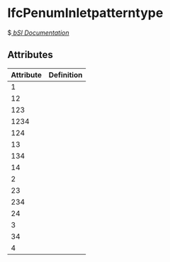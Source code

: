 IfcPenumInletpatterntype
========================
$[ _bSI
Documentation_](https://standards.buildingsmart.org/IFC/DEV/IFC4_2/FINAL/HTML/schema//pset/penum_inletpatterntype.htm)


Attributes
----------
|   Attribute | Definition   |
|-------------|--------------|
|           1 |              |
|          12 |              |
|         123 |              |
|        1234 |              |
|         124 |              |
|          13 |              |
|         134 |              |
|          14 |              |
|           2 |              |
|          23 |              |
|         234 |              |
|          24 |              |
|           3 |              |
|          34 |              |
|           4 |              |

